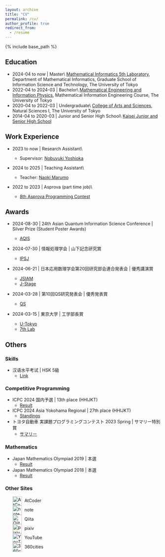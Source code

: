```yaml
---
layout: archive
title: "CV"
permalink: /cv/
author_profile: true
redirect_from:
  - /resume
---
```


{% include base_path %}

## Education

* 2024-04 to now \| Master\\
  [Mathematical Informatics 5th Laboratory](https://www.or.mist.i.u-tokyo.ac.jp/home/),  Department of Mathematical Informatics, Graduate School of Information Science and Technology, The University of Tokyo
* 2022-04 to 2024-03 \| Bachelor\\
  [Mathematical Engineering and Information Physics](https://www.keisu.t.u-tokyo.ac.jp/en/department-of-mathematical-engineering-and-information-physics-school-of-engineering-the-university-of-tokyo/), Mathematical Information Engineering Course, The University of Tokyo
* 2020-04 to 2022-03 \| Undergraduate\\
  [College of Arts and Sciences](https://www.c.u-tokyo.ac.jp/zenki/index.html), Natural Sciences I, The University of Tokyo
* 2014-04 to 2020-03 \| Junior and Senior High School\\
  [Kaisei Junior and Senior High School](https://kaiseigakuen.jp/)

## Work Experience

* 2023 to now \| Research Assistant\\
  * Supervisor: [Nobuyuki Yoshioka](https://sites.google.com/view/nyso/about)

* 2024 to 2025 \| Teaching Assistant\\
  * Teacher: [Naoki Marumo](https://sites.google.com/view/nmarumo)

* 2022 to 2023 \| Asprova (part time job)\\
  * [8th Asprova Programming Contest](https://atcoder.jp/contests/asprocon8)

## Awards

* 2024-08-30 \| 24th Asian Quantum Information Science Conference \| Silver Prize (Student Poster Awards)
  * [AQIS](http://aqis-conf.org/2024/student-poster-awards)

* 2024-07-30 \| 情報処理学会 \| 山下記念研究賞
  * [IPSJ](https://www.ipsj.or.jp/award/yamashita2024.html)

* 2024-06-21 \| 日本応用数理学会第20回研究部会連合発表会 \| 優秀講演賞
  * [JSIAM](https://jsiam.org/award/union_lecture_award/%e7%a0%94%e7%a9%b6%e9%83%a8%e4%bc%9a%e9%80%a3%e5%90%88%e7%99%ba%e8%a1%a8%e4%bc%9a%e5%84%aa%e7%a7%80%e8%ac%9b%e6%bc%94%e8%b3%9e2023%e5%b9%b4/)
  * [J-Stage](https://www.jstage.jst.go.jp/article/bjsiam/34/3/34_182/_pdf/-char/ja)

* 2024-03-28 \| 第10回QS研究発表会 \| 優秀発表賞
  * [QS](https://www.ipsj.or.jp/award/qs-award1.html)

* 2024-03-15 \| 東京大学 \| 工学部長賞
  * [U-Tokyo](https://www.t.u-tokyo.ac.jp/topics/tp2024-03-15-001)
  * [7th Lab](https://www.opt.mist.i.u-tokyo.ac.jp/blog/2024/04/01/%e5%ad%a6%e9%83%a84%e5%b9%b4%e3%81%ae%e6%bf%b1%e5%8f%a3%e5%ba%83%e6%a8%b9%e6%b0%8f%e3%81%8c%e5%b7%a5%e5%ad%a6%e9%83%a8%e9%95%b7%e8%b3%9e%e3%82%92%e5%8f%97%e8%b3%9e%e3%81%97%e3%81%be%e3%81%97%e3%81%9f/)

## Others

### Skills

* 汉语水平考试 \| HSK 5級
  * [Link](https://x.com/hari64boli64/status/1478605181592178691)

### Competitive Programming

* ICPC 2024 国内予選 \| 13th place (HHIJKT)
  * [Result](https://icpc.iisf.or.jp/2024-yokohama/domestic/icpc-2024-result/)
* ICPC 2024 Asia Yokohama Regional \| 27th place (HHIJKT)
  * [Standings](https://icpcsec.firebaseapp.com/standings/)
* トヨタ自動車 実課題プログラミングコンテスト 2023 Spring \| サマリー特別賞
  * [サマリー](https://qiita.com/hari64/items/2ec50a8ccc5fbf405cee)

### Mathematics

* Japan Mathematics Olympiad 2019 \| 本選
  * [Result](https://www.imojp.org/archive/mo2019/jmo2019/yosen_result.html)
* Japan Mathematics Olympiad 2018 \| 本選
  * [Result](https://www.imojp.org/archive/mo2018/jmo2018/yosen_result.html)

### Other Sites

<style>
  .ul-for-other {
    list-style-type: none;
  }

  .ul-for-other a {
    color:inherit;
    text-decoration: none;
  }

  .ul-for-other img {
    width: 30px;
    height: 30px;
    vertical-align: middle;
    margin-right: 5px;
  }
</style>

<ul class="ul-for-other social-icons">
  <li>
    <a href="https://atcoder.jp/users/hari64">
      <img src="https://img.atcoder.jp/assets/favicon.png" alt="AtCoder">
      AtCoder
    </a>
  </li>
  <li>
    <a href="https://note.com/hari64boli64">
      <img src="https://assets.st-note.com/poc-image/manual/note-common-images/production/icons/apple-touch-icon.png" alt="note">
      note
    </a>
  </li>
  <li>
    <a href="https://qiita.com/hari64">
      <img src="https://cdn.qiita.com/assets/favicons/public/apple-touch-icon-ec5ba42a24ae923f16825592efdc356f.png" alt="Qiita">
      Qiita
    </a>
  </li>
  <li>
    <a href="https://www.pixiv.net/users/37004914">
      <img src="https://s.pximg.net/common/images/apple-touch-icon.png?20200601" alt="pixiv">
      pixiv
    </a>
  </li>
  <li>
    <a href="https://www.youtube.com/@hari4181">
      <img src="https://www.youtube.com/s/desktop/b1a23d83/img/logos/favicon_144x144.png" alt="YouTube">
      YouTube
    </a>
  </li>
  <li>
    <a href="https://www.360cities.net/image/toy-shop">
      <img src="https://encrypted-tbn0.gstatic.com/images?q=tbn:ANd9GcRBPZy9nnYqy0eMW12pO4JZMGsRL12ZVqBHwg&s" alt="360cities">
      360cities
    </a>
  </li>
</ul>
